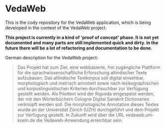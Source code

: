 # VedaWeb

This is the cody repository for the VedaWeb application, which is being developed in the context of the VedaWeb project.

**This project is currently in a kind of 'proof of concept' phase. It is not yet documented and many parts are still implemented quick and dirty. In the future there will be a lot of refactoring and documentation to be done.**

German description for the VedaWeb project:
> Das Projekt hat zum Ziel, eine webbasierte, frei zugängliche Plattform für die sprachwissenschaftliche Erforschung altindischer Texte aufzubauen. Das altindische Textkorpus soll digital einsehbar, morphologisch und metrisch annotiert sowie nach lexikographischen und korpuslinguistischen Kriterien durchsuchbar zur Verfügung gestellt werden. Als Pilottext wird der Rigveda eingespeist werden, der mit den Wörterbüchern Cologne Digital Sanskrit Dictionaries verknüpft werden soll. Die morphologische Annotation dieses Textes wurde an der Universität Zürich (UZH) durchgeführt und dem Projekt zur Verfügung gestellt. In Zukunft wird über die URL vedaweb.uni-koeln.de die Vedaweb-Anwendung erreichbar sein.
